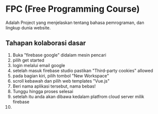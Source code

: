 # FPC (Free Programming Course)

Adalah Project yang menjelaskan tentang bahasa pemrograman, dan lingkup dunia website.

## Tahapan kolaborasi dasar

1. Buka "firebase google" didalam mesin pencari
2. pilih get started
3. login melalui email google
4. setelah masuk firebase studio pastikan "Third-party cookies" allowed
5. pada bagian kiri, pilih tombol "New Workspace"
6. scroll kebawah dan pilih web templates "Vue.js"
7. Beri nama aplikasi tersebut, nama bebas!
8. Tunggu hingga proses selesai
9. setelah itu anda akan dibawa kedalam platfrom cloud server milik firebase
10. 
